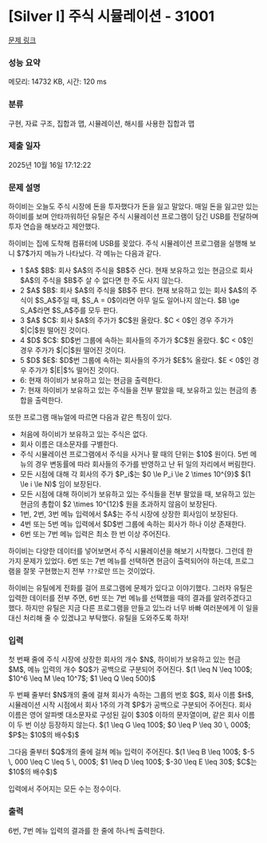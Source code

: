 # [Silver I] 주식 시뮬레이션 - 31001 

[문제 링크](https://www.acmicpc.net/problem/31001) 

### 성능 요약

메모리: 14732 KB, 시간: 120 ms

### 분류

구현, 자료 구조, 집합과 맵, 시뮬레이션, 해시를 사용한 집합과 맵

### 제출 일자

2025년 10월 16일 17:12:22

### 문제 설명

<p>하이비는 오늘도 주식 시장에 돈을 투자했다가 돈을 잃고 말았다. 매일 돈을 잃고만 있는 하이비를 보며 안타까워하던 유틸은 주식 시뮬레이션 프로그램이 담긴 USB를 전달하며 투자 연습을 해보라고 제안했다. </p>

<p>하이비는 집에 도착해 컴퓨터에 USB를 꽂았다. 주식 시뮬레이션 프로그램을 실행해 보니 $7$가지 메뉴가 나타났다. 각 메뉴는 다음과 같다.</p>

<ul>
	<li>1 $A$ $B$: 회사 $A$의 주식을 $B$주 산다. 현재 보유하고 있는 현금으로 회사 $A$의 주식을 $B$주 살 수 없다면 한 주도 사지 않는다.</li>
	<li>2 $A$ $B$: 회사 $A$의 주식을 $B$주 판다. 현재 보유하고 있는 회사 $A$의 주식이 $S_A$주일 때, $S_A = 0$이라면 아무 일도 일어나지 않는다. $B \ge S_A$라면 $S_A$주를 모두 판다.</li>
	<li>3 $A$ $C$: 회사 $A$의 주가가 $C$원 올랐다. $C < 0$인 경우 주가가 $|C|$원 떨어진 것이다.</li>
	<li>4 $D$ $C$: $D$번 그룹에 속하는 회사들의 주가가 $C$원 올랐다. $C < 0$인 경우 주가가 $|C|$원 떨어진 것이다.</li>
	<li>5 $D$ $E$: $D$번 그룹에 속하는 회사들의 주가가 $E$% 올랐다. $E < 0$인 경우 주가가 $|E|$% 떨어진 것이다. </li>
	<li>6: 현재 하이비가 보유하고 있는 현금을 출력한다.</li>
	<li>7: 현재 하이비가 보유하고 있는 주식들을 전부 팔았을 때, 보유하고 있는 현금의 총합을 출력한다.</li>
</ul>

<p>또한 프로그램 매뉴얼에 따르면 다음과 같은 특징이 있다.</p>

<ul>
	<li>처음에 하이비가 보유하고 있는 주식은 없다.</li>
	<li>회사 이름은 대소문자를 구별한다.</li>
	<li>주식 시뮬레이션 프로그램에서 주식을 사거나 팔 때의 단위는 $10$ 원이다. 5번 메뉴의 경우 변동률에 따라 회사들의 주가를 반영하고 난 뒤 일의 자리에서 버림한다.</li>
	<li>모든 시점에 대해 각 회사의 주가 $P_i$는 $0 \le P_i \le 2 \times 10^{9}$ $(1 \le i \le N)$ 임이 보장된다.</li>
	<li>모든 시점에 대해 하이비가 보유하고 있는 주식들을 전부 팔았을 때, 보유하고 있는 현금의 총합이 $2 \times 10^{12}$ 원을 초과하지 않음이 보장된다.</li>
	<li>1번, 2번, 3번 메뉴 입력에서 $A$는 주식 시장에 상장한 회사임이 보장된다.</li>
	<li>4번 또는 5번 메뉴 입력에서 $D$번 그룹에 속하는 회사가 하나 이상 존재한다.</li>
	<li>6번 또는 7번 메뉴 입력은 최소 한 번 이상 주어진다.</li>
</ul>

<p>하이비는 다양한 데이터를 넣어보면서 주식 시뮬레이션을 해보기 시작했다. 그런데 한 가지 문제가 있었다. 6번 또는 7번 메뉴를 선택하면 현금이 출력되어야 하는데, 프로그램을 잘못 구현했는지 전부 <code>???</code>로만 뜨는 것이었다.</p>

<p>하이비는 유틸에게 전화를 걸어 프로그램에 문제가 있다고 이야기했다. 그러자 유틸은 입력한 데이터를 전부 주면, 6번 또는 7번 메뉴를 선택했을 때의 결과를 알려주겠다고 했다. 하지만 유틸은 지금 다른 프로그램을 만들고 있느라 너무 바빠 여러분에게 이 일을 대신 처리해 줄 수 있겠냐고 부탁했다. 유틸을 도와주도록 하자!</p>

### 입력 

 <p>첫 번째 줄에 주식 시장에 상장한 회사의 개수 $N$, 하이비가 보유하고 있는 현금 $M$, 메뉴 입력의 개수 $Q$가 공백으로 구분되어 주어진다. $(1 \leq N \leq 100$; $10^6 \leq M \leq 10^7$; $1 \leq Q \leq 500)$</p>

<p>두 번째 줄부터 $N$개의 줄에 걸쳐 회사가 속하는 그룹의 번호 $G$, 회사 이름 $H$, 시뮬레이션 시작 시점에서 회사 1주의 가격 $P$가 공백으로 구분되어 주어진다. 회사 이름은 영어 알파벳 대소문자로 구성된 길이 $30$ 이하의 문자열이며, 같은 회사 이름이 두 번 이상 등장하지 않는다. $(1 \leq G \leq 100$; $0 \leq P \leq 30 \, 000$; $P$는 $10$의 배수$)$</p>

<p>그다음 줄부터 $Q$개의 줄에 걸쳐 메뉴 입력이 주어진다. $(1 \leq B \leq 100$; $-5 \, 000 \leq C \leq 5 \, 000$; $1 \leq D \leq 100$; $-30 \leq E \leq 30$; $C$는 $10$의 배수$)$</p>

<p>입력에서 주어지는 모든 수는 정수이다.</p>

### 출력 

 <p>6번, 7번 메뉴 입력의 결과를 한 줄에 하나씩 출력한다.</p>

